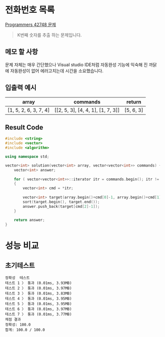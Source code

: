 # 전화번호 목록
[Programmers 42748 문제](https://programmers.co.kr/learn/courses/30/lessons/42748)  

> K번째 숫자를 추출 하는 문제입니다.

## 메모 할 사항
문제 자체는 매우 간단했으나 Visual studio IDE처럼 자동완성 기능에 익숙해 진 까닭에 자동완성이 없어 에러고치는데 시간을 소요했습니다.

## 입출력 예시

array | commands | return |
|---|---|---|
[1, 5, 2, 6, 3, 7, 4] | [[2, 5, 3], [4, 4, 1], [1, 7, 3]] | [5, 6, 3]



## Result Code

```cpp
#include <string>
#include <vector>
#include <algorithm>

using namespace std;

vector<int> solution(vector<int> array, vector<vector<int>> commands) {
    vector<int> answer;
    
    for ( vector<vector<int>>::iterator itr = commands.begin(); itr != commands.end(); itr++)
    {
        vector<int> cmd = *itr;
        
        vector<int> target(array.begin()+cmd[0]-1, array.begin()+cmd[1]);
        sort(target.begin(), target.end());
        answer.push_back(target[cmd[2]-1]);
    }
        
    return answer;
}
```

# 성능 비교
## 초기테스트
```
정확성  테스트
테스트 1 〉	통과 (0.01ms, 3.93MB)
테스트 2 〉	통과 (0.01ms, 3.97MB)
테스트 3 〉	통과 (0.01ms, 3.83MB)
테스트 4 〉	통과 (0.01ms, 3.95MB)
테스트 5 〉	통과 (0.01ms, 3.95MB)
테스트 6 〉	통과 (0.01ms, 3.97MB)
테스트 7 〉	통과 (0.01ms, 3.77MB)
채점 결과
정확성: 100.0
합계: 100.0 / 100.0
```



